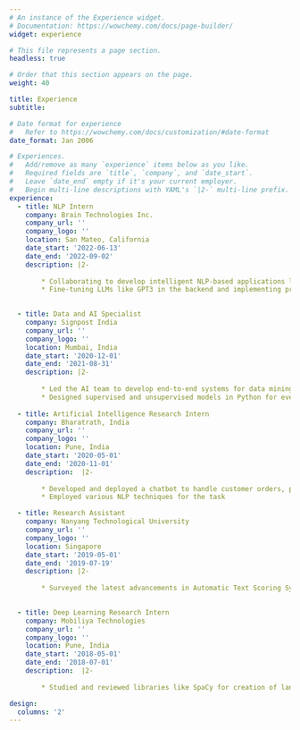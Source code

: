 ```yaml
---
# An instance of the Experience widget.
# Documentation: https://wowchemy.com/docs/page-builder/
widget: experience

# This file represents a page section.
headless: true

# Order that this section appears on the page.
weight: 40

title: Experience
subtitle:

# Date format for experience
#   Refer to https://wowchemy.com/docs/customization/#date-format
date_format: Jan 2006

# Experiences.
#   Add/remove as many `experience` items below as you like.
#   Required fields are `title`, `company`, and `date_start`.
#   Leave `date_end` empty if it's your current employer.
#   Begin multi-line descriptions with YAML's `|2-` multi-line prefix.
experience:
  - title: NLP Intern
    company: Brain Technologies Inc.
    company_url: ''
    company_logo: ''
    location: San Mateo, California
    date_start: '2022-06-13'
    date_end: '2022-09-02'
    description: |2-
        
        * Collaborating to develop intelligent NLP-based applications like road trip planner, concierge services, and parenting assistant bots for the Natural.ai generative interface app.  
        * Fine-tuning LLMs like GPT3 in the backend and implementing prompt engineering techniques like chain of thought, few-shot, and zero-shot learning for NLP sub-tasks. 

        
  - title: Data and AI Specialist
    company: Signpost India
    company_url: ''
    company_logo: ''
    location: Mumbai, India
    date_start: '2020-12-01'
    date_end: '2021-08-31'
    description: |2-
        
        * Led the AI team to develop end-to-end systems for data mining and data analytics applications. Utilised tools like BigQuery, Google Data Studio, siren.io, and KNIME to preprocess, visualise, and train machine learning models on the data.
        * Designed supervised and unsupervised models in Python for event extraction from textual data.
        
  - title: Artificial Intelligence Research Intern
    company: Bharatrath, India
    company_url: ''
    company_logo: ''
    location: Pune, India
    date_start: '2020-05-01'
    date_end: '2020-11-01'
    description:  |2-
           
        * Developed and deployed a chatbot to handle customer orders, perform spellcheck and process quantities, and generate bills
        * Employed various NLP techniques for the task

  - title: Research Assistant
    company: Nanyang Technological University
    company_url: ''
    company_logo: ''
    location: Singapore
    date_start: '2019-05-01'
    date_end: '2019-07-19'
    description: |2-
      
        * Surveyed the latest advancements in Automatic Text Scoring Systems and developed own model using a novel hybrid Siamese Bi-LSTM network. Published the research and the results at IEEE TALE 2019

      
  - title: Deep Learning Research Intern
    company: Mobiliya Technologies
    company_url: ''
    company_logo: ''
    location: Pune, India
    date_start: '2018-05-01'
    date_end: '2018-07-01'
    description:  |2-
         
        * Studied and reviewed libraries like SpaCy for creation of language models. Implemented Natural Language Processing models and libraries for Indian regional languages. Presented and published a research paper at the Springer IBICA-WICT 2018

design:
  columns: '2'
---
```

